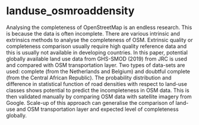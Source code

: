 # landuse_osmroaddensity

Analysing the completeness of OpenStreetMap is an endless research. This is because the data is often incomplete. There are various intrinsic and extrinsics methods to analyse the completeness of OSM. Extrinsic quality or completeness comparison usually require high quality reference data and this is usually not available in developing countries. In this paper, potential globally available land use data from GHS-SMOD (2019) from JRC is used and compared with OSM transportation layer. Two types of data-sets are used: complete (from the Netherlands and Belgium) and doubtful complete (from the Central African Republic). The probability distribution and difference in statistical function of road densities with respect to land-use classes shows potential to predict the incompleteness in OSM data. This is then validated manually by comparing OSM data with satellite imagery from Google. Scale-up of this approach can generalise the comparison of land-use and OSM transportation layer and expected level of completeness globally. 
